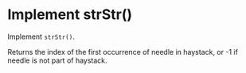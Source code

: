 # Implement strStr()

Implement `strStr()`.

Returns the index of the first occurrence of needle in haystack, or -1 if needle is not part of haystack.
